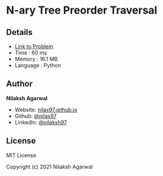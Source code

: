 # N-ary Tree Preorder Traversal


## Details

* [Link to Problem](https://leetcode.com/problems/n-ary-tree-preorder-traversal/)
* Time : 60 ms
* Memory : 16.1 MB
* Language : Python

## Author

**Nilaksh Agarwal**

* Website: [nilax97.github.io](https://nilax97.github.io/)
* Github: [@nilax97](https://github.com/nilax97)
* LinkedIn: [@nilaksh97](https://linkedin.com/in/nilaksh97)

## License

MIT License

Copyright (c) 2021 Nilaksh Agarwal
